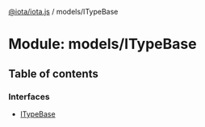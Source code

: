 [@iota/iota.js](../README.md) / models/ITypeBase

# Module: models/ITypeBase

## Table of contents

### Interfaces

- [ITypeBase](../interfaces/models/itypebase.itypebase.md)
